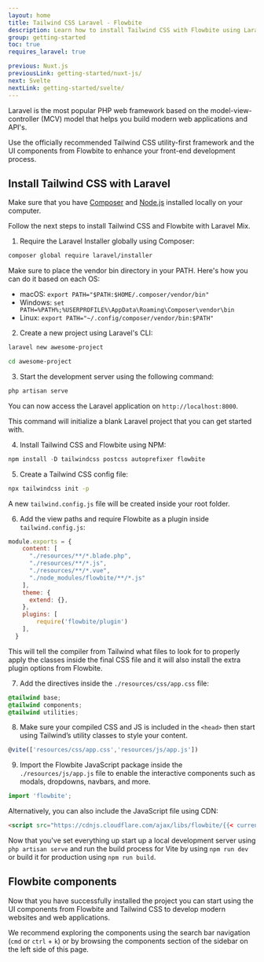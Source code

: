 ```yaml
---
layout: home
title: Tailwind CSS Laravel - Flowbite
description: Learn how to install Tailwind CSS with Flowbite using Laravel Mix and start building modern websites with the most popular PHP framework in the world
group: getting-started
toc: true
requires_laravel: true

previous: Nuxt.js
previousLink: getting-started/nuxt-js/
next: Svelte
nextLink: getting-started/svelte/
---
```


Laravel is the most popular PHP web framework based on the model-view-controller (MCV) model that helps you build modern web applications and API's.

Use the officially recommended Tailwind CSS utility-first framework and the UI components from Flowbite to enhance your front-end development process.

## Install Tailwind CSS with Laravel

Make sure that you have <a href="https://getcomposer.org/" rel="nofollow">Composer</a> and <a href="https://nodejs.org/en/" rel="nofollow">Node.js</a> installed locally on your computer.

Follow the next steps to install Tailwind CSS and Flowbite with Laravel Mix. 

1. Require the Laravel Installer globally using Composer:

```bash
composer global require laravel/installer
```

Make sure to place the vendor bin directory in your PATH. Here's how you can do it based on each OS:

- macOS: `export PATH="$PATH:$HOME/.composer/vendor/bin"`
- Windows: `set PATH=%PATH%;%USERPROFILE%\AppData\Roaming\Composer\vendor\bin`
- Linux: `export PATH="~/.config/composer/vendor/bin:$PATH"`

2. Create a new project using Laravel's CLI:

```bash
laravel new awesome-project

cd awesome-project
```

3. Start the development server using the following command:

```bash
php artisan serve
```

You can now access the Laravel application on `http://localhost:8000`.

This command will initialize a blank Laravel project that you can get started with.

4. Install Tailwind CSS and Flowbite using NPM:

```javascript
npm install -D tailwindcss postcss autoprefixer flowbite
```

5. Create a Tailwind CSS config file:

```bash
npx tailwindcss init -p
```

A new `tailwind.config.js` file will be created inside your root folder.

6. Add the view paths and require Flowbite as a plugin inside `tailwind.config.js`:

```javascript
module.exports = {
    content: [
      "./resources/**/*.blade.php",
      "./resources/**/*.js",
      "./resources/**/*.vue",
      "./node_modules/flowbite/**/*.js"
    ],
    theme: {
      extend: {},
    },
    plugins: [
        require('flowbite/plugin')
    ],
  }
```

This will tell the compiler from Tailwind what files to look for to properly apply the classes inside the final CSS file and it will also install the extra plugin options from Flowbite.

7. Add the directives inside the `./resources/css/app.css` file:

```css
@tailwind base;
@tailwind components;
@tailwind utilities;
```

8. Make sure your compiled CSS and JS is included in the `<head>` then start using Tailwind’s utility classes to style your content.

```javascript
@vite(['resources/css/app.css','resources/js/app.js'])
```

9. Import the Flowbite JavaScript package inside the `./resources/js/app.js` file to enable the interactive components such as modals, dropdowns, navbars, and more.

```javascript
import 'flowbite';
```

Alternatively, you can also include the JavaScript file using CDN:

```html
<script src="https://cdnjs.cloudflare.com/ajax/libs/flowbite/{{< current_version >}}/flowbite.min.js"></script>
```

Now that you've set everything up start up a local development server using `php artisan serve` and run the build process for Vite by using `npm run dev` or build it for production using `npm run build`.

## Flowbite components

Now that you have successfully installed the project you can start using the UI components from Flowbite and Tailwind CSS to develop modern websites and web applications.

We recommend exploring the components using the search bar navigation (`cmd` or `ctrl` + `k`) or by browsing the components section of the sidebar on the left side of this page.

<!-- ## Boilerplate Github Repository

Download or clone the Flowbite Laravel Github boilerplate repository to get access to a project that already has Laravel, Tailwind CSS, and Flowbite set up for development.

```bash
git clone ...
``` -->